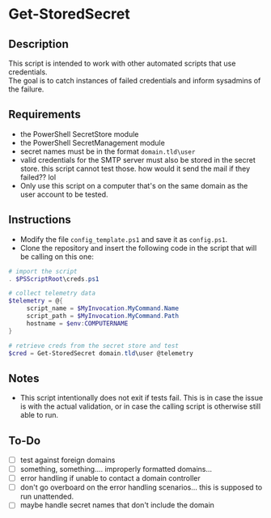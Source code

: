# Get-StoredSecret

## Description
This script is intended to work with other automated scripts that use credentials.  
The goal is to catch instances of failed credentials and inform sysadmins of the failure.

## Requirements
 * the PowerShell SecretStore module
 * the PowerShell SecretManagement module
 * secret names must be in the format `domain.tld\user`
 * valid credentials for the SMTP server must also be stored in the secret store.
   this script cannot test those.  how would it send the mail if they failed??  lol
 * Only use this script on a computer that's on the same domain as the user account to be tested.  

## Instructions
 * Modify the file `config_template.ps1` and save it as `config.ps1`.
 * Clone the repository and insert the following code in the script that will be calling on this one:  

```powershell
# import the script
. $PSScriptRoot\creds.ps1

# collect telemetry data
$telemetry = @{
     script_name = $MyInvocation.MyCommand.Name
     script_path = $MyInvocation.MyCommand.Path
     hostname = $env:COMPUTERNAME
}

# retrieve creds from the secret store and test
$cred = Get-StoredSecret domain.tld\user @telemetry
```

## Notes
 * This script intentionally does not exit if tests fail.  This is in case the issue is with the actual validation, or in case the calling script is otherwise still able to run. 


## To-Do
 - [ ] test against foreign domains
 - [ ] something, something....  improperly formatted domains...
 - [ ] error handling if unable to contact a domain controller
 - [ ] don't go overboard on the error handling scenarios...  this is supposed to run unattended.
 - [ ] maybe handle secret names that don't include the domain 